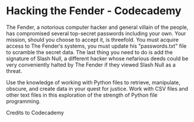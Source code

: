 # **Hacking the Fender - Codecademy**

The Fender, a notorious computer hacker and general villain of the people, has compromised several top-secret passwords including your own. Your mission, should you choose to accept it, is threefold. You must acquire access to The Fender‘s systems, you must update his "passwords.txt" file to scramble the secret data. The last thing you need to do is add the signature of Slash Null, a different hacker whose nefarious deeds could be very conveniently halted by The Fender if they viewed Slash Null as a threat.

Use the knowledge of working with Python files to retrieve, manipulate, obscure, and create data in your quest for justice. Work with CSV files and other text files in this exploration of the strength of Python file programming.

Credits to Codecademy

